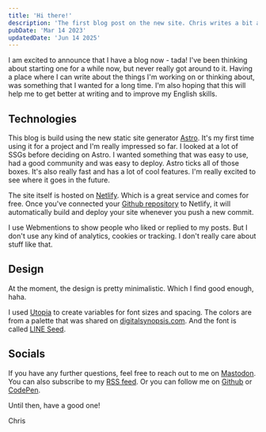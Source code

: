 ```yaml
---
title: 'Hi there!'
description: 'The first blog post on the new site. Chris writes a bit about himself and the technology behind the blog.'
pubDate: 'Mar 14 2023'
updatedDate: 'Jun 14 2025'
---
```


I am excited to announce that I have a blog now - tada! I've been thinking about starting one for a while now, but never really got around to it. Having a place where I can write about the things I'm working on or thinking about, was something that I wanted for a long time. I'm also hoping that this will help me to get better at writing and to improve my English skills.

## Technologies

This blog is build using the new static site generator [Astro](https://astro.build/). It's my first time using it for a project and I'm really impressed so far. I looked at a lot of SSGs before deciding on Astro. I wanted something that was easy to use, had a good community and was easy to deploy. Astro ticks all of those boxes. It's also really fast and has a lot of cool features. I'm really excited to see where it goes in the future.

The site itself is hosted on [Netlify](https://www.netlify.com/). Which is a great service and comes for free. Once you've connected your [Github repository](https://github.com/chlorophyllkid/blog) to Netlify, it will automatically build and deploy your site whenever you push a new commit.

I use Webmentions to show people who liked or replied to my posts. But I don't use any kind of analytics, cookies or tracking. I don't really care about stuff like that.

## Design

At the moment, the design is pretty minimalistic. Which I find good enough, haha.

I used [Utopia](https://utopia.fyi/) to create variables for font sizes and spacing. The colors are from a palette that was shared on [digitalsynopsis.com](https://digitalsynopsis.com/design/beautiful-color-gradient-palettes/). And the font is called [LINE Seed](https://seed.line.me/index_en.html).

## Socials

If you have any further questions, feel free to reach out to me on [Mastodon](https://indieweb.social/@christophervoigt). You can also subscribe to my [RSS feed](/rss.xml). Or you can follow me on [Github](https://github.com/chlorophyllkid) or [CodePen](https://codepen.io/chlorophyllkid/).

Until then, have a good one!

Chris
